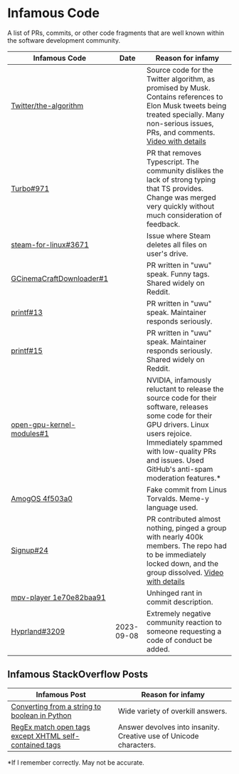 # Infamous Code
A list of PRs, commits, or other code fragments that are well known within the software development community.


| Infamous Code                                                                           | Date       | Reason for infamy                                                                                                                                                                                                                             |
| --------------------------------------------------------------------------------------- | ---------- | --------------------------------------------------------------------------------------------------------------------------------------------------------------------------------------------------------------------------------------------- |
| [Twitter/the-algorithm](https://github.com/twitter/the-algorithm)                       |            | Source code for the Twitter algorithm, as promised by Musk. Contains references to Elon Musk tweets being treated specially. Many non-serious issues, PRs, and comments. [Video with details](https://www.youtube.com/watch?v=tHRCcogdCHI)    |
| [Turbo#971](https://github.com/hotwired/turbo/pull/971)                                 |            | PR that removes Typescript. The community dislikes the lack of strong typing that TS provides. Change was merged very quickly without much consideration of feedback.                                                                         |
| [steam-for-linux#3671](https://github.com/ValveSoftware/steam-for-linux/issues/3671)    |            | Issue where Steam deletes all files on user's drive.                                                                                                                                                                                          |
| [GCinemaCraftDownloader#1](https://github.com/Xerasin/GCinemaCraftDownloader/issues/1)  |            | PR written in "uwu" speak. Funny tags. Shared widely on Reddit.                                                                                                                                                                               |
| [printf#13 ](https://github.com/mpaland/printf/issues/13)                               |            | PR written in "uwu" speak. Maintainer responds seriously.                                                                                                                                                                                     |
| [printf#15 ](https://github.com/mpaland/printf/issues/15)                               |            | PR written in "uwu" speak. Maintainer responds seriously. Shared widely on Reddit.                                                                                                                                                            |
| [open-gpu-kernel-modules#1](https://github.com/NVIDIA/open-gpu-kernel-modules/issues/1) |            | NVIDIA, infamously reluctant to release the source code for their software, releases some code for their GPU drivers. Linux users rejoice. Immediately spammed with low-quality PRs and issues. Used GitHub's anti-spam moderation features.* |
| [AmogOS 4f503a0](https://github.com/Amog-OS/AmogOS/commit/4f503a0)                      |            | Fake commit from Linus Torvalds. Meme-y language used.                                                                                                                                                                                        |
| [Signup#24](https://github.com/EpicGames/Signup/pull/24)                                |            | PR contributed almost nothing, pinged a group with nearly 400k members. The repo had to be immediately locked down, and the group dissolved. [Video with details](https://www.youtube.com/watch?v=NCvnLFF7IYM)                                |
| [mpv-player 1e70e82baa91](https://github.com/mpv-player/mpv/commit/1e70e82baa91)        |            | Unhinged rant in commit description.                                                                                                                                                                                                          |
| [Hyprland#3209](https://github.com/hyprwm/Hyprland/issues/3209)                         | 2023-09-08 | Extremely negative community reaction to someone requesting a code of conduct be added.                                                                                                                                                       |


## Infamous StackOverflow Posts
| Infamous Post                                                                                                                                                                | Reason for infamy                                                  |
| ---------------------------------------------------------------------------------------------------------------------------------------------------------------------------- | ------------------------------------------------------------------ |
| [Converting from a string to boolean in Python](https://stackoverflow.com/questions/715417/converting-from-a-string-to-boolean-in-python)                                    | Wide variety of overkill answers.                                  |
| [RegEx match open tags except XHTML self-contained tags](https://stackoverflow.com/questions/1732348/regex-match-open-tags-except-xhtml-self-contained-tags/1732454#1732454) | Answer devolves into insanity. Creative use of Unicode characters. |




*If I remember correctly. May not be accurate.